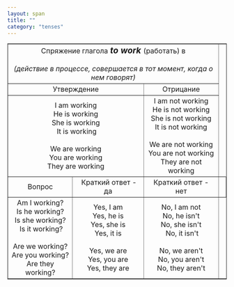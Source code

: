 ```yaml
---
layout: span
title: ""
category: "tenses"
---
```

<section class='rules'><table style="width: 100%; text-align: left; margin-left: auto; margin-right: auto;" border="1" cellpadding="5" cellspacing="0"><tbody>
<tr align="center">
<td colspan="3" rowspan="1">Спряжение глагола<big><span style="font-weight: bold; font-style: italic;"> to work </span></big>
(работать) в<span style="font-weight: bold;"></span><br><br><span style="font-style: italic;">(действие в
процессе, совершается в тот момент, когда о нем говорят)</span><br>
</td>
    </tr>
<tr>
<td style="text-align: center;" colspan="2" rowspan="1">Утверждение</td>
      <td style="text-align: center;">Отрицание</td>
    </tr>
<tr>
<td style="text-align: center;" colspan="2" rowspan="1">I am working<br>
Не is working <br>
She is working<br>
 It is working<br><br>
We are working <br>
You are working <br>
They are working</td>
      <td style="text-align: center;">I am not
working <br>
He is not working <br>
She is not working <br>
It is not working<br><br>
We are not working <br>
You are not working <br>
They are not working</td>
    </tr>
<tr>
<td style="text-align: center;">Вопрос</td>
      <td style="text-align: center;"> Краткий
ответ - да</td>
      <td style="text-align: center;">Краткий ответ - нет</td>
      <td></td>
    </tr>
<tr>
<td style="text-align: center;">Am I working? <br>
Is he working?<br>
Is she working?<br>
 Is it working?<br><br>
Are we working? <br>
Are you working? <br>
Are they working?</td>
      <td style="text-align: center;">Yes, I am <br>
Yes, he is<br>
Yes, she is <br>
Yes, it is<br><br>
Yes, we are<br>
Yes, you are <br>
Yes, they are</td>
      <td style="text-align: center;">No, I am not <br>
No, he isn't <br>
No, she isn't<br>
 No, it isn't<br><br>
No, we aren't <br>
No, you aren't <br>
No, they aren't</td>
    </tr>
</tbody></table>
<p></p></section>